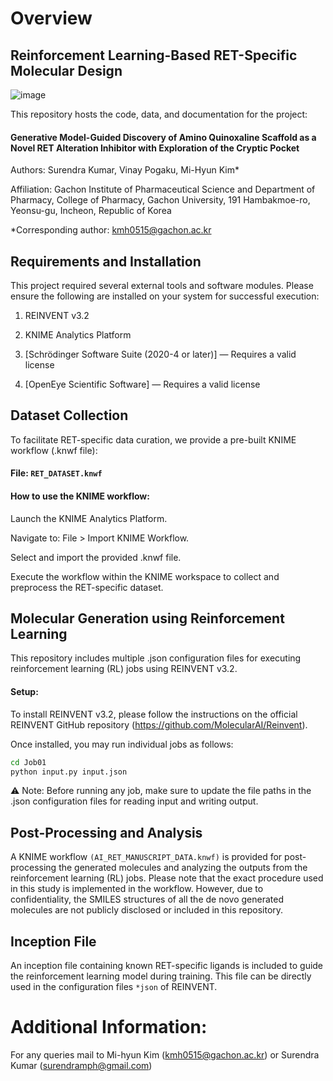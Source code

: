 # Overview

## Reinforcement Learning-Based RET-Specific Molecular Design

![image](https://github.com/user-attachments/assets/48ed5da2-9fe8-4f77-8bc5-65de487f53d3)

This repository hosts the code, data, and documentation for the project:

#### Generative Model-Guided Discovery of Amino Quinoxaline Scaffold as a Novel RET Alteration Inhibitor with Exploration of the Cryptic Pocket

Authors:
Surendra Kumar, Vinay Pogaku, Mi-Hyun Kim*

Affiliation:
Gachon Institute of Pharmaceutical Science and Department of Pharmacy, College of Pharmacy, Gachon University, 191 Hambakmoe-ro, Yeonsu-gu, Incheon, Republic of Korea

*Corresponding author: kmh0515@gachon.ac.kr

## Requirements and Installation
This project required several external tools and software modules. Please ensure the following are installed on your system for successful execution:

1. REINVENT v3.2

2. KNIME Analytics Platform

3. [Schrödinger Software Suite (2020-4 or later)] — Requires a valid license

4. [OpenEye Scientific Software] — Requires a valid license

## Dataset Collection
To facilitate RET-specific data curation, we provide a pre-built KNIME workflow (.knwf file):

#### File: `RET_DATASET.knwf`

#### How to use the KNIME workflow:
Launch the KNIME Analytics Platform.

Navigate to: File > Import KNIME Workflow.

Select and import the provided .knwf file.

Execute the workflow within the KNIME workspace to collect and preprocess the RET-specific dataset.

## Molecular Generation using Reinforcement Learning
This repository includes multiple .json configuration files for executing reinforcement learning (RL) jobs using REINVENT v3.2.

#### Setup:
To install REINVENT v3.2, please follow the instructions on the official REINVENT GitHub repository (https://github.com/MolecularAI/Reinvent).

Once installed, you may run individual jobs as follows:

```bash
cd Job01
python input.py input.json
```
⚠️ Note: Before running any job, make sure to update the file paths in the .json configuration files for reading input and writing output.

## Post-Processing and Analysis
A KNIME workflow `(AI_RET_MANUSCRIPT_DATA.knwf)` is provided for post-processing the generated molecules and analyzing the outputs from the reinforcement learning (RL) jobs. Please note that the exact procedure used in this study is implemented in the workflow. However, due to confidentiality, the SMILES structures of all the de novo generated molecules are not publicly disclosed or included in this repository.

## Inception File
An inception file containing known RET-specific ligands is included to guide the reinforcement learning model during training. This file can be directly used in the configuration files `*json` of REINVENT.

# Additional Information:
For any queries mail to Mi-hyun Kim (kmh0515@gachon.ac.kr) or Surendra Kumar (surendramph@gmail.com)






